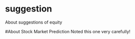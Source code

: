 # suggestion
About suggestions of equity

#About Stock Market Prediction
Noted this one very carefully!
